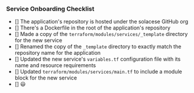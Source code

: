 ### Service Onboarding Checklist

- [] The application's repository is hosted under the solacese GitHub org
- [] There's a Dockerfile in the root of the application's repository
- [] Made a copy of the `terraform/modules/services/_template` directory for the new service
- [] Renamed the copy of the `_template` directory to exactly match the repository name for the application
- [] Updated the new service's `variables.tf` configuration file with its name and resource requirements
- [] Updated `terraform/modules/services/main.tf` to include a module block for the new service
- [] 😃
